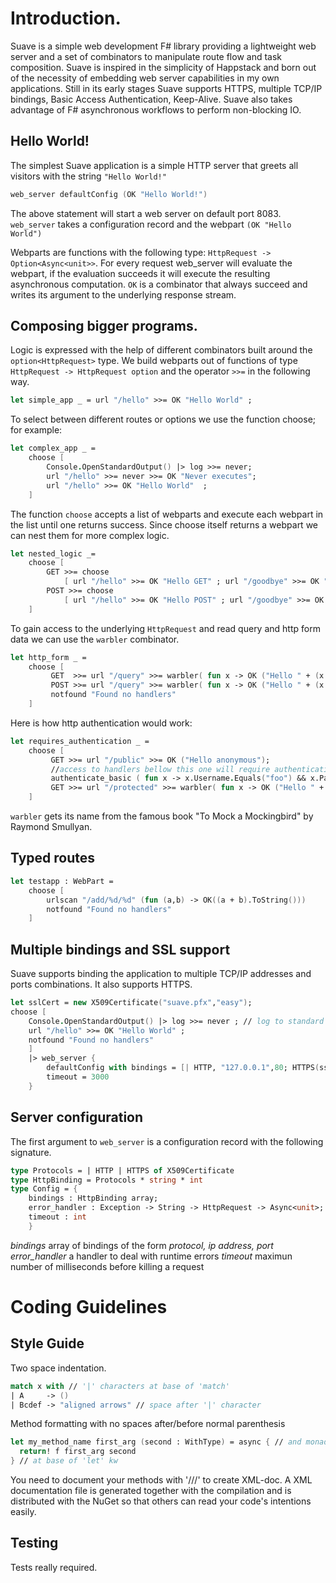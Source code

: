 Introduction.
=============

Suave is a simple web development F# library providing a lightweight web server and a set of combinators to manipulate route flow and task composition. Suave is inspired in the simplicity of Happstack and born out of the necessity of embedding web server capabilities in my own applications. 
Still in its early stages Suave supports HTTPS, multiple TCP/IP bindings, Basic Access Authentication, Keep-Alive. Suave also takes advantage of F# asynchronous workflows to perform non-blocking IO.

Hello World!
------------

The simplest Suave application is a simple HTTP server that greets all visitors with the string `"Hello World!"`

```fsharp
web_server defaultConfig (OK "Hello World!")
```

The above statement will start a web server on default port 8083. `web_server` takes a configuration record and the webpart `(OK "Hello World")` 

Webparts are functions with the following type: `HttpRequest -> Option<Async<unit>>`. For every request web_server will evaluate the webpart, if the evaluation succeeds it will execute the resulting asynchronous computation. `OK` is a combinator that always succeed and writes its argument to the underlying response stream.

Composing bigger programs.
--------------------------

Logic is expressed with the help of different combinators built around the `option<HttpRequest>` type. We build webparts out of functions of type `HttpRequest -> HttpRequest option` and the operator `>>=` in the following way.

```fsharp
let simple_app _ = url "/hello" >>= OK "Hello World" ;
```

To select between different routes or options we use the function choose; for example:

```fsharp 
let complex_app _ = 
    choose [
        Console.OpenStandardOutput() |> log >>= never; 
        url "/hello" >>= never >>= OK "Never executes";
        url "/hello" >>= OK "Hello World"  ;
    ]
```

The function `choose` accepts a list of webparts and execute each webpart in the list until one returns success. Since choose itself returns a webpart we can nest them for more complex logic.

```fsharp
let nested_logic _= 
    choose [
        GET >>= choose 
            [ url "/hello" >>= OK "Hello GET" ; url "/goodbye" >>= OK "Good bye GET" ];
        POST >>= choose 
            [ url "/hello" >>= OK "Hello POST" ; url "/goodbye" >>= OK "Good bye POST" ];
    ]
```

To gain access to the underlying `HttpRequest` and read query and http form data we can use the `warbler` combinator.

```fsharp 
let http_form _ = 
    choose [
         GET  >>= url "/query" >>= warbler( fun x -> OK ("Hello " + (x.Query) ? name));
         POST >>= url "/query" >>= warbler( fun x -> OK ("Hello " + (x.Form)  ? name));
         notfound "Found no handlers"
    ]
```

Here is how http authentication would work:

```fsharp
let requires_authentication _ = 
    choose [
         GET >>= url "/public" >>= OK ("Hello anonymous");
         //access to handlers bellow this one will require authentication
         authenticate_basic ( fun x -> x.Username.Equals("foo") && x.Password.Equals("bar"));
         GET >>= url "/protected" >>= warbler( fun x -> OK ("Hello " + x.Username));
    ]
```

`warbler` gets its name from the famous book "To Mock a Mockingbird" by Raymond Smullyan.

Typed routes
------------

```fsharp
let testapp : WebPart = 
    choose [
        urlscan "/add/%d/%d" (fun (a,b) -> OK((a + b).ToString()))
        notfound "Found no handlers" 
    ]
```
Multiple bindings and SSL support
---------------------------------

Suave supports binding the application to multiple TCP/IP addresses and ports combinations. It also supports HTTPS.

```fsharp
let sslCert = new X509Certificate("suave.pfx","easy");
choose [
    Console.OpenStandardOutput() |> log >>= never ; // log to standard output
    url "/hello" >>= OK "Hello World" ; 
    notfound "Found no handlers"     
    ] 
    |> web_server { 
        defaultConfig with bindings = [| HTTP, "127.0.0.1",80; HTTPS(sslCert), "192.168.13.138", 443 |];
        timeout = 3000
    }
```
Server configuration
--------------------

The first argument to `web_server` is a configuration record with the following signature.

```fsharp 
type Protocols = | HTTP | HTTPS of X509Certificate
type HttpBinding = Protocols * string * int 
type Config = { 
    bindings : HttpBinding array; 
    error_handler : Exception -> String -> HttpRequest -> Async<unit>;
    timeout : int
    }
```
*bindings* array of bindings of the form _protocol, ip address, port_
*error_handler* a handler to deal with runtime errors
*timeout* maximun number of milliseconds before killing a request

Coding Guidelines
=================

Style Guide
-----------

Two space indentation.

```fsharp
match x with // '|' characters at base of 'match'
| A     -> ()
| Bcdef -> "aligned arrows" // space after '|' character
```
Method formatting with no spaces after/before normal parenthesis

```fsharp
let my_method_name first_arg (second : WithType) = async { // and monad builder
  return! f first_arg second
} // at base of 'let' kw
```

You need to document your methods with '///' to create XML-doc. A XML
documentation file is generated together with the compilation and is distributed
with the NuGet so that others can read your code's intentions easily.

Testing
-------

Tests really required.
